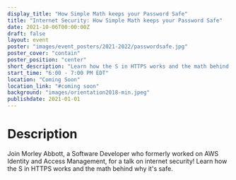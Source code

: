 ```yaml
---
display_title: "How Simple Math keeps your Password Safe"
title: "Internet Security: How Simple Math keeps your Password Safe"
date: 2021-10-06T00:00:00Z
draft: false
layout: event
poster: "images/event_posters/2021-2022/passwordsafe.jpg"
poster_cover: "contain"
poster_position: "center"
short_description: "Learn how the S in HTTPS works and the math behind why it's safe."
start_time: "6:00 - 7:00 PM EDT"
location: "Coming Soon"
location_link: "#coming soon"
background: "images/orientation2018-min.jpeg"
publishdate: 2021-01-01
---
```


# Description

Join Morley Abbott, a Software Developer who formerly worked on AWS Identity and Access Management, for a talk on internet security! Learn how the S in HTTPS works and the math behind why it's safe.